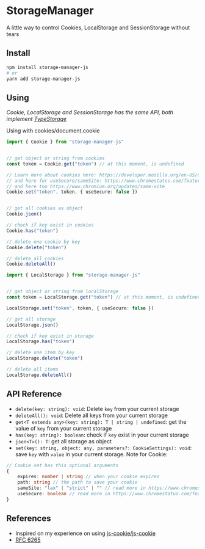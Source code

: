 # StorageManager

A little way to control Cookies, LocalStorage and SessionStorage without tears

## Install

```bash
npm install storage-manager-js
# or
yarn add storage-manager-js
```

## Using

*Cookie, LocalStorage and SessionStorage has the same API, both implement [TypeStorage](https://github.com/g4rcez/storage-manager-js/blob/master/src/types.ts#L9)*

Using with cookies/document.cookie

```typescript
import { Cookie } from "storage-manager-js"


// get object or string from cookies
const token = Cookie.get("token") // at this moment, is undefined

// Learn more about cookies here: https://developer.mozilla.org/en-US/docs/Web/HTTP/Cookies
// and here for useSecure/sameSite: https://www.chromestatus.com/feature/5088147346030592
// and here too https://www.chromium.org/updates/same-site
Cookie.set("token", token, { useSecure: false })


// get all cookies as object
Cookie.json()

// check if key exist in cookies
Cookie.has("token")

// delete one cookie by key
Cookie.delete("token")

// delete all cookies
Cookie.deleteAll()
```

```typescript
import { LocalStorage } from "storage-manager-js"


// get object or string from localStorage
const token = LocalStorage.get("token") // at this moment, is undefined

LocalStorage.set("token", token, { useSecure: false })

// get all storage
LocalStorage.json()

// check if key exist in storage
LocalStorage.has("token")

// delete one item by key
LocalStorage.delete("token")

// delete all items
LocalStorage.deleteAll()
```

## API Reference

- `delete(key: string): void`: Delete `key` from your current storage
- `deleteAll(): void`: Delete all keys from your current storage
- `get<T extends any>(key: string): T | string | undefined`: get the value of `key` from your current storage
- `has(key: string): boolean`: check if `key` exist in your current storage
- `json<T>(): T`: get all storage as object
- `set(key: string, object: any, parameters?: CookieSettings): void`: save `key` with `value` in your current storage. Note for Cookie:

```typescript
// Cookie.set has this optional arguments
{
	expires: number | string // when your cookie expires
	path: string // the path to save your cookie
	sameSite: "lax" | "strict" | "" // read more in https://www.chromestatus.com/feature/5088147346030592
	useSecure: boolean // read more in https://www.chromestatus.com/feature/5088147346030592
}
```

## References

* Inspired on my experience on using [js-cookie/js-cookie](https://github.com/js-cookie/js-cookie)
* [RFC 6265](https://tools.ietf.org/html/rfc6265)
